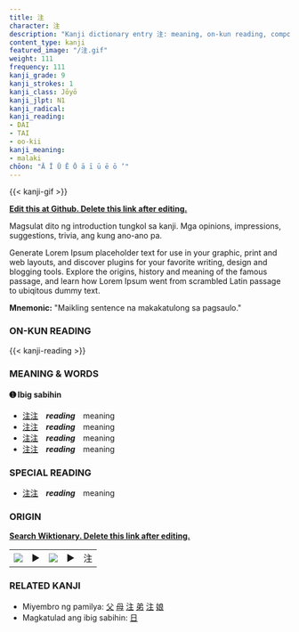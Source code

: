 ```yaml
---
title: 注
character: 注
description: "Kanji dictionary entry 注: meaning, on-kun reading, compounds, origin, related kanji"
content_type: kanji
featured_image: "/注.gif"
weight: 111
frequency: 111
kanji_grade: 9
kanji_strokes: 1
kanji_class: Jōyō
kanji_jlpt: N1
kanji_radical: 
kanji_reading: 
- DAI
- TAI
- oo-kii
kanji_meaning:
- malaki
chōon: "Ā Ī Ū Ē Ō ā ī ū ē ō ’"
---
```

[//]: # (Don't edit the line below. Kanji animated GIF code is automatically generated.)
{{< kanji-gif >}}

[//]: # (Edit below this line.)

**[Edit this at Github. Delete this link after editing.](https://github.com/tim0g/tim/tree/main/content/kanji/注/index.md)**

Magsulat dito ng introduction tungkol sa kanji. Mga opinions, impressions, suggestions, trivia, ang kung ano-ano pa.

Generate Lorem Ipsum placeholder text for use in your graphic, print and web layouts, and discover plugins for your favorite writing, design and blogging tools. Explore the origins, history and meaning of the famous passage, and learn how Lorem Ipsum went from scrambled Latin passage to ubiqitous dummy text.
 
**Mnemonic:** "Maikling sentence na makakatulong sa pagsaulo."

### ON-KUN READING

[//]: # (Don't edit the line below. ON-KUN READING code is automatically generated.)
{{< kanji-reading >}}

### MEANING & WORDS

#### ➊ **Ibig sabihin**
  - [注](../注)[注](../注)　***reading***　meaning
  - [注](../注)[注](../注)　***reading***　meaning
  - [注](../注)[注](../注)　***reading***　meaning
  - [注](../注)[注](../注)　***reading***　meaning

### SPECIAL READING
  - [注](../注)[注](../注)　***reading***　meaning

### ORIGIN

**[Search Wiktionary. Delete this link after editing.](https://wiktionary.org/wiki/注)**
<table class="kanji-table"><tr><td>
<img src="60px-注-bronze.svg.png">
</td><td>▶</td><td>
<img src="60px-注-oracle.svg.png">
</td><td>▶</td>
<td class="kanji-origin">注</td>
</tr></table>

### RELATED KANJI
- Miyembro ng pamilya: [父](../父) [母](../母) [注](../注) [弟](../弟) [注](../注) [娘](../娘)
- Magkatulad ang ibig sabihin: [日](../日)
